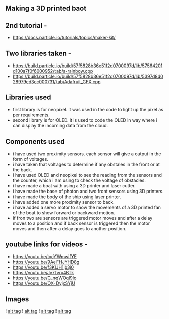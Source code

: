 ## Making a 3D printed baot
## 2nd tutorial - 
- https://docs.particle.io/tutorials/topics/maker-kit/
## Two libraries taken - 
- https://build.particle.io/build/57f5828b36e51f2d0700097d/lib/57564201d100a7f0f6000952/tab/a-rainbow.cpp
- https://build.particle.io/build/57f5828b36e51f2d0700097d/lib/5397d8d028979ed3cc000731/tab/Adafruit_GFX.cpp

## Libraries used
- first library is for neopixel. it was used in the code to light up the pixel as per requirements.
- second library is for OLED. it is used to code the OLED in way where i can display the incoming data from the cloud.

## Components used
- i have used two proximity sensors. each sensor will give a output in the form of voltages.
- i have taken that voltages to determine if any obstales in the front or at the back.
- i have used OLED and neopixel to see the reading from the sensors and the counter, which i am using to check the voltage of obstacles.
- i have made a boat with using a 3D printer and laser cutter.
- i have made the base of photon and two front sensors using 3D printers.
- i have made the body of the ship using laser printer.
- i have added one more proximity sensor to back.
- i have added a servo motor to show the movements of a 3D printed fan of the boat to show forward or backward motion.
- if fron two are sensors are triggered motor moves and after a delay moves to a position and if back sensor is triggered then the motor moves and then after a delay goes to another position.

## youtube links for videos -
- https://youtu.be/txcYWmwifYE
- https://youtu.be/9AeFHJYHD8g
- https://youtu.be/f3KUH1jb3j0
- https://youtu.be/Jv7tvrx4BTk
- https://youtu.be/C_nqWOqI9Io
- https://youtu.be/OX-DyjxSYjU

## Images
! [alt tag](https://github.com/abhisheksuhasmhatre/Project-3/blob/master/IMG_8924.jpg)
! [alt tag](https://github.com/abhisheksuhasmhatre/Project-3/blob/master/IMG_8925.jpg)
! [alt tag](https://github.com/abhisheksuhasmhatre/Project-3/blob/master/IMG_8926.jpg)
! [alt tag](https://github.com/abhisheksuhasmhatre/Project-3/blob/master/IMG_9465.JPG)
